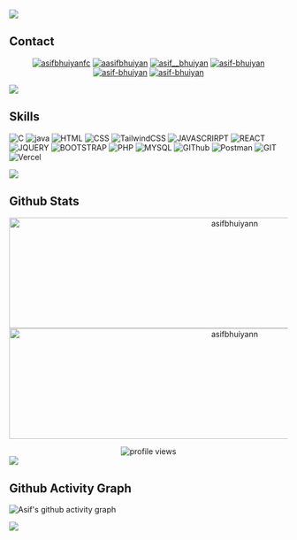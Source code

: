 <!--  <img align="left" src="https://user-images.githubusercontent.com/65187002/144930161-2f783401-8d27-4fdf-a2f7-cc0ba32f1f1f.gif" width="21%" style="display:inline;"><img align="right" src="https://user-images.githubusercontent.com/65187002/144930161-2f783401-8d27-4fdf-a2f7-cc0ba32f1f1f.gif" width="21%" style="display:inline;"> -->

<p align="center">
<!--  <img alt="Coding" width="200" src="https://media1.giphy.com/media/3kPDmoWdBpQPNhCnUG/giphy.gif?cid=ecf05e47czcc532765ws5oumsyflmrr3l84ahc8wpu2orb87&ep=v1_gifs_related&rid=giphy.gif&ct=s"> -->
 <a href="https://github.com/asifbhuiyann" target="_blank">
        <img src="https://github-widgetbox.vercel.app/api/profile?username=asifbhuiyann&data=followers,repositories,stars,commits&theme=dark" alt="GitHub WidgetBox" width="90%" height="0%">
 </a>
</p>

<img src="https://user-images.githubusercontent.com/73097560/115834477-dbab4500-a447-11eb-908a-139a6edaec5c.gif">

## Contact
<p align="center">
<a href="mailto:getconnectwithasif@gmail.com" target="_blank"><img src="https://img.shields.io/badge/Gmail-D14836?style=for-the-badge&logo=gmail&logoColor=white" alt="asifbhuiyanfc" /></a> 
<a href="https://www.facebook.com/aasifbhuiyan" target="_blank"><img src="https://img.shields.io/badge/Facebook-%231877F2.svg?style=for-the-badge&logo=Facebook&logoColor=white" alt="aasifbhuiyan" /></a> 
<a href="https://twitter.com/asif__bhuiyan" target="blank"><img src="https://img.shields.io/badge/Twitter-%231DA1F2.svg?style=for-the-badge&logo=Twitter&logoColor=white" alt="asif__bhuiyan" /></a> 
<a href="https://www.linkedin.com/in/asif-bhuiyan-a1b701202/?originalSubdomain=bd" target="_blank"><img src="https://img.shields.io/badge/linkedin-%230077B5.svg?style=for-the-badge&logo=linkedin&logoColor=white" alt="asif-bhuiyan" /></a>
<a href="https://sites.google.com/view/asifbhuiyan" target="_blank"><img src="https://img.shields.io/badge/google-4285F4?style=for-the-badge&logo=google&logoColor=white" alt="asif-bhuiyan" /></a>
<a href="https://discordapp.com/users/asifbhuiyann" target="_blank"><img src="https://img.shields.io/badge/Discord-%235865F2.svg?style=for-the-badge&logo=discord&logoColor=white" alt="asif-bhuiyan" /></a>

 </p>
 
 <img src="https://user-images.githubusercontent.com/73097560/115834477-dbab4500-a447-11eb-908a-139a6edaec5c.gif">
 
<!-- <a href="" target="_blank"><img align="center" src="https://visitcount.itsvg.in/api?id=asifbhuiyann&label=Profile%20Views&color=0&icon=1&pretty=true)](https://visitcount.itsvg.in" alt="Visitors" /></a>  -->
<!--  <img src="https://user-images.githubusercontent.com/73097560/115834477-dbab4500-a447-11eb-908a-139a6edaec5c.gif"> -->
<!-- <img width="800" height="300" alt="Coding" src="https://github.com/Mirzaazmath/threads_clone/blob/main/assets/output/coding.gif">
  -->
  
## Skills
<p>
 
<img alt="C" src="https://img.shields.io/badge/c-%2300599C.svg?style=for-the-badge&logo=&logoColor=white">
<!-- <img alt="C++" src="https://img.shields.io/badge/c++-%2300599C.svg?style=for-the-badge&logo=&logoColor=white"> -->
<!-- <img alt="PYTHON" src="https://img.shields.io/badge/python-3670A0?style=for-the-badge&logo=python&logoColor=ffdd54">  -->

<!-- <img alt="C++" src="https://img.shields.io/badge/c++-%2300599C.svg?style=for-the-badge&logo=c%2B%2B&logoColor=white"> -->
<img alt="java" src="https://img.shields.io/badge/java-%23ED8B00.svg?style=for-the-badge&logo=openjdk&logoColor=white">

<img alt="HTML" src="https://img.shields.io/badge/html5-%23E34F26.svg?style=for-the-badge&logo=html5&logoColor=white"> 
<img alt="CSS" src="https://img.shields.io/badge/css3-%231572B6.svg?style=for-the-badge&logo=css3&logoColor=white"> 
<img alt="TailwindCSS" src="https://img.shields.io/badge/tailwindcss-%2338B2AC.svg?style=for-the-badge&logo=css3&logoColor=white"> 
<img alt="JAVASCRIRPT" src="https://img.shields.io/badge/javascript-%23323330.svg?style=for-the-badge&logo=javascript&logoColor=%23F7DF1E"> 
<!-- <img alt="Node" src="https://img.shields.io/badge/node.js-6DA55F?style=for-the-badge&logo=javascript&logoColor=%23F7DF1E">  -->
<img alt="REACT" src="https://img.shields.io/badge/react-%2320232a.svg?style=for-the-badge&logo=react&logoColor=%2361DAFB">
<img alt="JQUERY" src="https://img.shields.io/badge/jquery-%230769AD.svg?style=for-the-badge&logo=jquery&logoColor=white"> 
<img alt="BOOTSTRAP" src="https://img.shields.io/badge/bootstrap-%238511FA.svg?style=for-the-badge&logo=bootstrap&logoColor=white"> 

<img alt="PHP" src="https://img.shields.io/badge/php-%23777BB4.svg?style=for-the-badge&logo=php&logoColor=white">
<img alt="MYSQL" src="https://img.shields.io/badge/mysql-%2300f.svg?style=for-the-badge&logo=mysql&logoColor=white">
<!-- <img alt="Firebase" src="https://img.shields.io/badge/firebase-a08021?style=for-the-badge&logo=css3&logoColor=white">  -->

<!-- <img alt="LARAVEL" src="https://img.shields.io/badge/laravel-%23FF2D20.svg?style=for-the-badge&logo=laravel&logoColor=white"> -->
<!-- <img alt="apache" src="https://img.shields.io/badge/apache-%23D42029.svg?style=for-the-badge&logo=apache&logoColor=white"> -->
<!-- <img alt="LATEX" src="https://img.shields.io/badge/latex-%23008080.svg?style=for-the-badge&logo=latex&logoColor=white">  -->

<img alt="GIThub" src="https://img.shields.io/badge/github-%23121011.svg?style=for-the-badge&logo=git&logoColor=white">
<img alt="Postman" src="https://img.shields.io/badge/Postman-FF6C37?style=for-the-badge&logo=&logoColor=white">
<!-- <img alt="Figma" src="https://img.shields.io/badge/figma-%23F24E1E.svg?style=for-the-badge&logo=css3&logoColor=white">  -->
<img alt="GIT" src="https://img.shields.io/badge/git-%23F05033.svg?style=for-the-badge&logo=git&logoColor=white">
<img alt="Vercel" src="https://img.shields.io/badge/vercel-%23000000.svg?style=for-the-badge&logo=react&logoColor=%2361DAFB">
</p>

 <img src="https://user-images.githubusercontent.com/73097560/115834477-dbab4500-a447-11eb-908a-139a6edaec5c.gif">
 
## Github Stats

<!--<p align="center">
 <img width="800" height="200" src="https://github-readme-stats.vercel.app/api?username=asifbhuiyann&show_icons=true&theme=light"> 
  <img src="https://github-readme-stats-mekaiser.vercel.app/api?username=asifbhuiyann&theme=codeSTACKr&bg_color=00000000&hide_border=true&show_icons=true&count_private=true&disable_animations=true" alt="mekaiser" width="auto" height="50%"/> 
 
</p> 
<p align="center">    
    <img src="https://github-readme-stats.vercel.app/api/top-langs/?username=asifbhuiyann&theme=codeSTACKr&bg_color=00000000&hide_border=true&layout=compact&include_all_commits=true&count_private=true&disable_animations=true" alt="asifbhuiyann" width="auto" height="50%"/>
</p>-->

<p align="center">
<a href="https://github.com/asifbhuiyann">
  <img width="800" height="200" src="https://github-readme-stats.vercel.app/api/top-langs/?username=asifbhuiyann&theme=codeSTACKr&bg_color=00000000&hide_border=true&layout=compact&include_all_commits=true&count_private=true&disable_animations=true" alt="asifbhuiyann" width="auto" height="50%"/>
  <img width="800" height="200" src="https://streak-stats.demolab.com?user=asifbhuiyann&theme=codeSTACKr&bg_color=00000000&hide_border=true&layout=compact&include_all_commits=true&count_private=true&disable_animations=true" alt="asifbhuiyann" width="auto" height="50%"">
  </a> 
</p>

<div id="header" align="center">
  <img src="https://komarev.com/ghpvc/?username=asifbhuiyann&style=for-the-badge&color=orange" alt="profile views"/>
</div>

 <img src="https://user-images.githubusercontent.com/73097560/115834477-dbab4500-a447-11eb-908a-139a6edaec5c.gif">

## Github Activity Graph
![Asif's github activity graph](https://github-readme-activity-graph.vercel.app/graph?username=asifbhuiyann&theme=codeSTACKr)


<!--
![Top Langs](https://github-readme-stats.vercel.app/api/top-langs/?username=asifbhuiyann&layout=compact)-->
<!-- ![Asif's GitHub stats](https://github-readme-stats.vercel.app/api?username=asifbhuiyann&show_icons=true&theme=transparent) -->
 <img src="https://user-images.githubusercontent.com/73097560/115834477-dbab4500-a447-11eb-908a-139a6edaec5c.gif">
